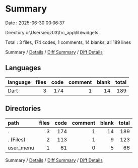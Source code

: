 # Summary

Date : 2025-06-30 00:06:37

Directory c:\\Users\\eqz03\\frc_app\\lib\\widgets

Total : 3 files,  174 codes, 1 comments, 14 blanks, all 189 lines

Summary / [Details](details.md) / [Diff Summary](diff.md) / [Diff Details](diff-details.md)

## Languages
| language | files | code | comment | blank | total |
| :--- | ---: | ---: | ---: | ---: | ---: |
| Dart | 3 | 174 | 1 | 14 | 189 |

## Directories
| path | files | code | comment | blank | total |
| :--- | ---: | ---: | ---: | ---: | ---: |
| . | 3 | 174 | 1 | 14 | 189 |
| . (Files) | 2 | 113 | 1 | 9 | 123 |
| user_menu | 1 | 61 | 0 | 5 | 66 |

Summary / [Details](details.md) / [Diff Summary](diff.md) / [Diff Details](diff-details.md)